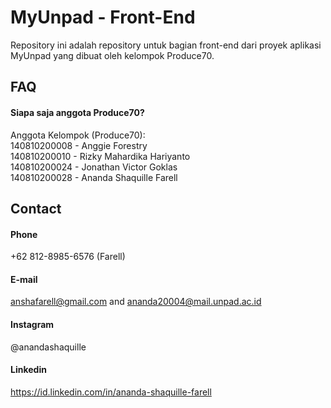 
# MyUnpad - Front-End

Repository ini adalah repository untuk bagian front-end dari proyek aplikasi MyUnpad yang dibuat oleh kelompok Produce70.
## FAQ

#### Siapa saja anggota Produce70?

Anggota Kelompok (Produce70):  
140810200008 - Anggie Forestry  
140810200010 - Rizky Mahardika Hariyanto  
140810200024 - Jonathan Victor Goklas  
140810200028 - Ananda Shaquille Farell

## Contact

#### Phone

+62 812-8985-6576 (Farell)

#### E-mail

anshafarell@gmail.com and ananda20004@mail.unpad.ac.id

#### Instagram

@anandashaquille

#### Linkedin

https://id.linkedin.com/in/ananda-shaquille-farell